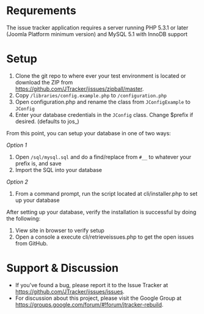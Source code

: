 Requrements
===============
The issue tracker application requires a server running PHP 5.3.1 or later (Joomla Platform minimum version) and MySQL 5.1 with InnoDB support

Setup
===============
1. Clone the git repo to where ever your test environment is located or download the ZIP from https://github.com/JTracker/jissues/zipball/master.
2. Copy `/libraries/config.example.php` to `/configuration.php`
3. Open configuration.php and rename the class from `JConfigExample` to `JConfig`
4. Enter your database credentials in the `JConfig` class. Change $prefix if desired. (defaults to jos_)

From this point, you can setup your database in one of two ways:

*Option 1*
1. Open `/sql/mysql.sql` and do a find/replace from `#__` to whatever your prefix is, and save
2. Import the SQL into your database

*Option 2*
1. From a command prompt, run the script located at cli/installer.php to set up your database

After setting up your database, verify the installation is successful by doing the following:

1. View site in browser to verify setup
2. Open a console a execute cli/retrieveissues.php to get the open issues from GitHub.

Support & Discussion
===============
* If you've found a bug, please report it to the Issue Tracker at https://github.com/JTracker/jissues/issues.
* For discussion about this project, please visit the Google Group at https://groups.google.com/forum/#!forum/jtracker-rebuild.
